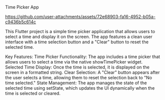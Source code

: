 Time Picker App

https://github.com/user-attachments/assets/72e68903-fa16-4952-b05a-c9436b5c614c

This Flutter project is a simple time picker application that allows users to select a time and display it on the screen. The app features a clean user interface with a time selection button and a "Clear" button to reset the selected time.

Key Features:
Time Picker Functionality: The app includes a time picker that allows users to select a time via the native showTimePicker widget.
Selected Time Display: Once the time is selected, it is displayed on the screen in a formatted string.
Clear Selection: A "Clear" button appears after the user selects a time, allowing them to reset the selection back to "No time selected."
State Management: The app manages the state of the selected time using setState, which updates the UI dynamically when the time is selected or cleared.
